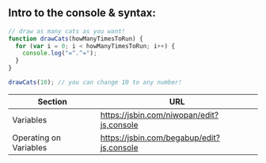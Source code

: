 ## Intro to the console & syntax:

```javascript
// draw as many cats as you want!
function drawCats(howManyTimesToRun) {
  for (var i = 0; i < howManyTimesToRun; i++) {
    console.log("=^.^=");
  }
}

drawCats(10); // you can change 10 to any number!
```

| Section                | URL                                       |
| ---------------------- | ----------------------------------------- |
| Variables              | https://jsbin.com/niwopan/edit?js,console |
| Operating on Variables | https://jsbin.com/begabup/edit?js,console |
